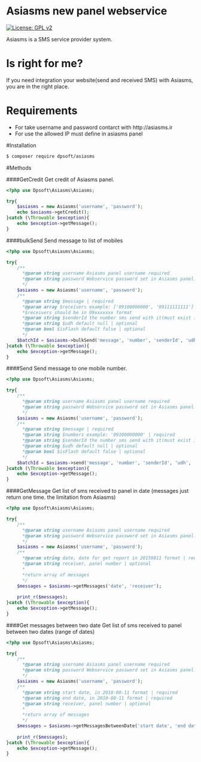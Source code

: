 # Asiasms new panel webservice

[![License: GPL v2](https://img.shields.io/badge/License-GPL%20v2-blue.svg)](https://www.gnu.org/licenses/old-licenses/gpl-2.0.en.html)

Asiasms is a SMS service provider system.
# Is right for me?
If you need integration your website(send and received SMS) with Asiasms, you are in the right place.

# Requirements
<ul>
<li> For take username and password contarct with http://asiasms.ir</li>
<li> For use the allowed IP must define in asiasms panel</li>
</ul>

#Installation
``` bash
$ composer require dpsoft/asiasms
```

#Methods

####GetCredit
Get credit of Asiasms panel.
```php
<?php use Dpsoft\Asiasms\Asiasms;

try{
    $asiasms = new Asiasms('username', 'password');
    echo $asiasms->getCredit();
}catch (\Throwable $exception){
    echo $exception->getMessage();
}
```

####bulkSend
Send message to list of mobiles
```php
<?php use Dpsoft\Asiasms\Asiasms;

try{
    /**
      *@param string username Asiasms panel username required
      *@param string password Webservice password set in Asiasms panel. required
      */
    $asiasms = new Asiasms('username', 'password');
    /**
      *@param string $message | required
      *@param array $receivers example: ['09100000000', '09111111111'] | required
      *$receivers should be in 09xxxxxxx format
      *@param string $senderId the number sms send with it(must exist in panel) default panel default number | optional 
      *@param string $udh default null | optional
      *@param bool $isFlash default false | optional
      */
    $batchId = $asiasms->bulkSend('message', 'number', 'senderId', 'udh', 'isFlash');
}catch (\Throwable $exception){
    echo $exception->getMessage();
}
```

####Send
Send message to one mobile number.
```php
<?php use Dpsoft\Asiasms\Asiasms;

try{
    /**
      *@param string username Asiasms panel username required
      *@param string password Webservice password set in Asiasms panel. required
      */
    $asiasms = new Asiasms('username', 'password');
    /**
      *@param string $message | required
      *@param string $numbers example: '09100000000' | required
      *@param string $senderId the number sms send with it(must exist in panel) default panel default number | optional 
      *@param string $udh default null | optional
      *@param bool $isFlash default false | optional
      */
    $batchId = $asiasms->send('message', 'number', 'senderId', 'udh', 'isFlash');
}catch (\Throwable $exception){
    echo $exception->getMessage();
}
```
####GetMessage
Get list of sms received to panel in date (messages just return one time. the limitation from Asiasms)
```php
<?php use Dpsoft\Asiasms\Asiasms;

try{
    /**
      *@param string username Asiasms panel username required
      *@param string password Webservice password set in Asiasms panel. required
      */
    $asiasms = new Asiasms('username', 'password');
    /**
      *@param string date, date for get report in 20150811 format | required
      *@param string receiver, panel number | optional
      *
      *return array of messages
      */
    $messages = $asiasms->getMessages('date', 'receiver');
    
    print_r($messages);
}catch (\Throwable $exception){
    echo $exception->getMessage();
}
```

####Get messages between two date
Get list of sms received to panel between two dates (range of dates)
```php
<?php use Dpsoft\Asiasms\Asiasms;

try{
    /**
      *@param string username Asiasms panel username required
      *@param string password Webservice password set in Asiasms panel. required
      */
    $asiasms = new Asiasms('username', 'password');
    /**
      *@param string start date, in 2018-08-11 format | required
      *@param string end date, in 2018-08-11 format | required
      *@param string receiver, panel number | optional
      *
      *return array of messages
      */
    $messages = $asiasms->getMessagesBetweenDate('start date', 'end date');
    
    print_r($messages);
}catch (\Throwable $exception){
    echo $exception->getMessage();
}
```
